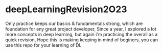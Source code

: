 # deepLearningRevision2O23

Only practice keeps our basics & fundamentals strong, which are foundation for any great project developer,
Since a year, I explored a lot more concepts in deep learning, but again i'm practicing the overall as a quick revision,
Hope this is making keeping in mind of beginers, you can use this repo for your learning of DL
